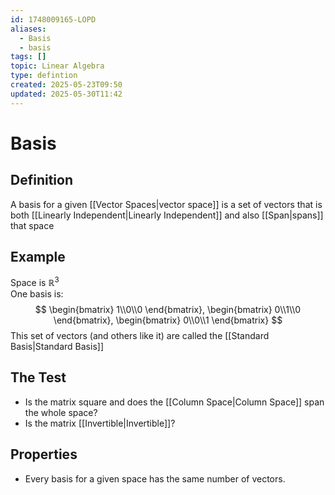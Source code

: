 ```yaml
---
id: 1748009165-LOPD
aliases:
  - Basis
  - basis
tags: []
topic: Linear Algebra
type: defintion
created: 2025-05-23T09:50
updated: 2025-05-30T11:42
---
```


# Basis
## Definition
A basis for a given [[Vector Spaces|vector space]] is a set of vectors that is both [[Linearly Independent|Linearly Independent]] and also [[Span|spans]] that space
## Example
Space is $\mathbb{R}^3$\
One basis is:
$$
\begin{bmatrix}
1\\0\\0
\end{bmatrix}, \begin{bmatrix}
0\\1\\0
\end{bmatrix}, \begin{bmatrix}
0\\0\\1
\end{bmatrix}
$$
This set of vectors (and others like it) are called the [[Standard Basis|Standard Basis]]

## The Test
- Is the matrix square and does the [[Column Space|Column Space]] span the whole space?
- Is the matrix [[Invertible|Invertible]]?
## Properties
- Every basis for a given space has the same number of vectors.

